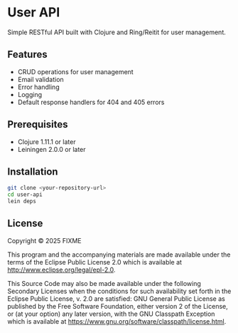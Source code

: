 # User API

Simple RESTful API built with Clojure and Ring/Reitit for user management.

## Features

- CRUD operations for user management
- Email validation
- Error handling
- Logging
- Default response handlers for 404 and 405 errors

## Prerequisites

- Clojure 1.11.1 or later
- Leiningen 2.0.0 or later

## Installation

```bash
git clone <your-repository-url>
cd user-api
lein deps
```

## License

Copyright © 2025 FIXME

This program and the accompanying materials are made available under the
terms of the Eclipse Public License 2.0 which is available at
http://www.eclipse.org/legal/epl-2.0.

This Source Code may also be made available under the following Secondary
Licenses when the conditions for such availability set forth in the Eclipse
Public License, v. 2.0 are satisfied: GNU General Public License as published by
the Free Software Foundation, either version 2 of the License, or (at your
option) any later version, with the GNU Classpath Exception which is available
at https://www.gnu.org/software/classpath/license.html.
